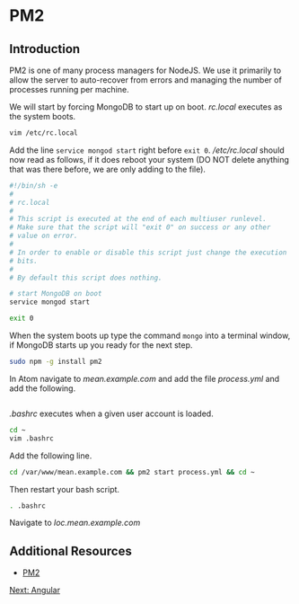 # PM2

## Introduction

PM2 is one of many process managers for NodeJS. We use it primarily to allow the server to auto-recover from errors and managing the number of processes running per machine.

We will start by forcing MongoDB to start up on boot. *rc.local* executes as the system boots.

```sh
vim /etc/rc.local
```

Add the line ```service mongod start``` right before ```exit 0```. */etc/rc.local* should now read as follows, if it does reboot your system (DO NOT delete anything that was there before, we are only adding to the file).

```sh
#!/bin/sh -e
#
# rc.local
#
# This script is executed at the end of each multiuser runlevel.
# Make sure that the script will "exit 0" on success or any other
# value on error.
#
# In order to enable or disable this script just change the execution
# bits.
#
# By default this script does nothing.

# start MongoDB on boot
service mongod start

exit 0
```

When the system boots up type the command ```mongo``` into a terminal window, if MongoDB starts up you ready for the next step.


```sh
sudo npm -g install pm2
```

In Atom navigate to *mean.example.com* and add the file *process.yml* and add the following.
```yml
```

*.bashrc* executes when a given user account is loaded.

```sh
cd ~
vim .bashrc
```

Add the following line.
```sh
cd /var/www/mean.example.com && pm2 start process.yml && cd ~
```

Then restart your bash script.
```sh
. .bashrc
```

Navigate to *loc.mean.example.com*

## Additional Resources

* [PM2](http://pm2.keymetrics.io/)

[Next: Angular](/14-Angular/README.md)
